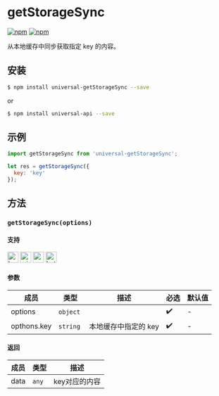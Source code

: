 # getStorageSync 

[![npm](https://img.shields.io/npm/v/evapi.svg)](https://www.npmjs.com/package/evapi)
[![npm](https://img.shields.io/npm/v/evapi-getStorageSync.svg)](https://www.npmjs.com/package/evapi-getStorageSync)

从本地缓存中同步获取指定 key 的内容。

## 安装

```bash
$ npm install universal-getStorageSync --save
```
or
```bash
$ npm install universal-api --save
```
## 示例

```javascript
import getStorageSync from 'universal-getStorageSync';

let res = getStorageSync({
  key: 'key'
});

```

## 方法

### `getStorageSync(options)`

#### 支持

<img alt="browser" src="https://gw.alicdn.com/tfs/TB1uYFobGSs3KVjSZPiXXcsiVXa-200-200.svg" width="25px" height="25px" /> <img alt="miniApp" src="https://gw.alicdn.com/tfs/TB1bBpmbRCw3KVjSZFuXXcAOpXa-200-200.svg" width="25px" height="25px" /> <img alt="wechatMiniprogram" src="https://img.alicdn.com/tfs/TB1slcYdxv1gK0jSZFFXXb0sXXa-200-200.svg" width="25px" height="25px"> <img alt="bytedanceMicroApp" src="https://gw.alicdn.com/tfs/TB1jFtVzO_1gK0jSZFqXXcpaXXa-200-200.svg" width="25px" height="25px">

#### 参数

| 成员 | 类型 | 描述 | 必选 | 默认值 |
| --- | --- | --- | --- | --- |
| options | `object`  |  | ✔️ | - |
| opthons.key | `string`  | 本地缓存中指定的 key | ✔️ |  - |

#### 返回

| 成员 | 类型 | 描述 |
| --- | --- | --- |
| data | `any`  | key对应的内容 |

